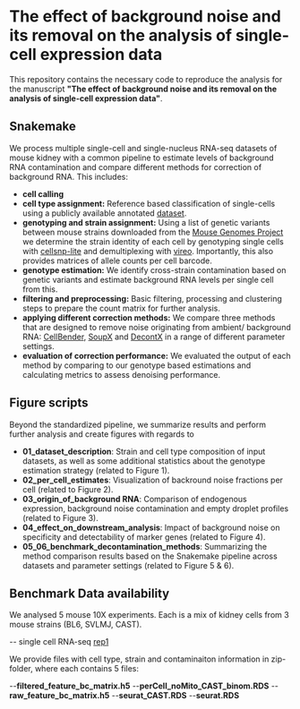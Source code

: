 # The effect of background noise and its removal on the analysis of single-cell expression data

This repository contains the necessary code to reproduce the analysis for the manuscript **"The effect of background noise and its removal on the analysis of single-cell expression data"**.

## Snakemake

We process multiple single-cell and single-nucleus RNA-seq datasets of mouse kidney with a common pipeline to estimate levels of background RNA contamination and compare different methods for correction of background RNA. This includes:  
- **cell calling**  
- **cell type assignment:** Reference based classification of single-cells using a publicly available annotated [dataset](https://genomebiology.biomedcentral.com/articles/10.1186/s13059-020-02048-6).
- **genotyping and strain assignment:** Using a list of genetic variants between mouse strains downloaded from the [Mouse Genomes Project](https://www.sanger.ac.uk/data/mouse-genomes-project//) we determine the strain identity of each cell by genotyping single cells with [cellsnp-lite](https://cellsnp-lite.readthedocs.io/) and demultiplexing with [vireo](https://vireosnp.readthedocs.io/). Importantly, this also provides matrices of allele counts per cell barcode. 
- **genotype estimation:** We identify cross-strain contamination based on genetic variants and estimate background RNA levels per single cell from this.
- **filtering and preprocessing:** Basic filtering, processing and clustering steps to prepare the count matrix for further analysis.
- **applying different correction methods:** We compare three methods that are designed to remove noise originating from ambient/ background RNA: [CellBender](https://www.biorxiv.org/content/10.1101/791699v1), [SoupX](https://doi.org/10.1093/gigascience/giaa151) and [DecontX](https://genomebiology.biomedcentral.com/articles/10.1186/s13059-020-1950-6) in a range of different parameter settings. 
- **evaluation of correction performance:** We evaluated the output of each method by comparing to our genotype based estimations and calculating metrics to assess denoising performance.

## Figure scripts

Beyond the standardized pipeline, we summarize results and perform further analysis and create figures with regards to  
- **01_dataset_description**: Strain and cell type composition of input datasets, as well as some additional statistics about the genotype estimation strategy (related to Figure 1). 
- **02_per_cell_estimates**: Visualization of backround noise fractions per cell (related to Figure 2).
- **03_origin_of_background RNA**: Comparison of endogenous expression, background noise contamination and empty droplet profiles (related to Figure 3).
- **04_effect_on_downstream_analysis**: Impact of background noise on specificity and detectability of marker genes (related to Figure 4).
- **05_06_benchmark_decontamination_methods**: Summarizing the method comparison results based on the Snakemake pipeline across datasets and parameter settings (related to Figure 5 & 6). 

## Benchmark Data availability
We analysed 5 mouse 10X experiments. Each is a mix of kidney cells from 3 mouse strains (BL6, SVLMJ, CAST).

-- single cell RNA-seq [rep1](https://zenodo.org/api/files/85576185-ca53-4d69-8205-0271a1f52150/rep1.zip?versionId=ea3978b8-87b9-4c07-83f4-60003d0ebd22)


We provide files with cell type, strain and contaminaiton information in zip-folder, where each contains 5 files:

--**filtered_feature_bc_matrix.h5**
--**perCell_noMito_CAST_binom.RDS**
--**raw_feature_bc_matrix.h5**
--**seurat_CAST.RDS**
--**seurat.RDS**

